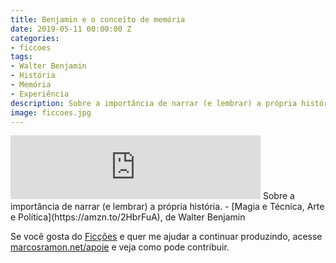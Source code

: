```yaml
---
title: Benjamin e o conceito de memória
date: 2019-05-11 00:00:00 Z
categories:
- ficcoes
tags:
- Walter Benjamin
- História
- Memória
- Experiência
description: Sobre a importância de narrar (e lembrar) a própria história.
image: ficcoes.jpg
---
```


<iframe src="https://anchor.fm/podcastficcoes/embed/episodes/Benjamin-e-o-conceito-de-memria-e40aug/a-aer4lu" height="102px" width="400px" frameborder="0" scrolling="no"></iframe>
Sobre a importância de narrar (e lembrar) a própria história.
 - [Magia e Técnica, Arte e Política](https://amzn.to/2HbrFuA), de Walter Benjamin
 
Se você gosta do [Ficções](https://marcosramon.net/ficcoes/) e quer me ajudar a continuar produzindo, acesse [marcosramon.net/apoie](https://marcosramon.net/apoie/) e veja como pode contribuir. 
